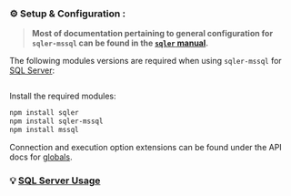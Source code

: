 ### ⚙️ Setup &amp; Configuration <sub id="conf"></sub>:

> __Most of documentation pertaining to general configuration for `sqler-mssql` can be found in the [`sqler` manual](https://ugate.github.io/sqler).__

The following modules versions are required when using `sqler-mssql` for [SQL Server](https://www.microsoft.com/en-us/sql-server):
```jsdocp ./package.json @~ devDependencies.sqler @~ devDependencies.mssql
```

Install the required modules:
```sh
npm install sqler
npm install sqler-mssql
npm install mssql
```

Connection and execution option extensions can be found under the API docs for [globals](global.html).

### 💡 [SQL Server Usage](tutorial-2-usage.html)